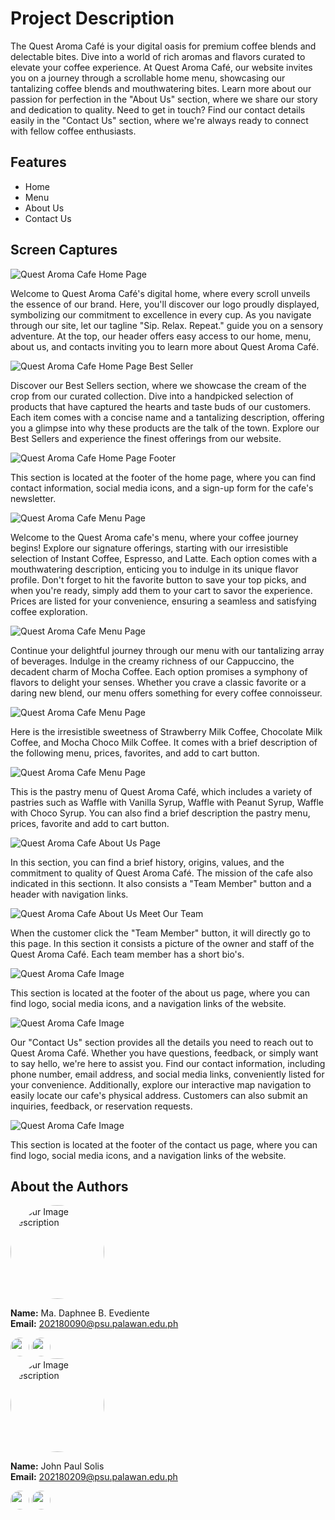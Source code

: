 
# Project Description

The Quest Aroma Café is your digital oasis for premium coffee blends and delectable bites. Dive into a world of rich aromas and flavors curated to elevate your coffee experience. At Quest Aroma Café, our website invites you on a journey through a scrollable home menu, showcasing our tantalizing coffee blends and mouthwatering bites. Learn more about our passion for perfection in the "About Us" section, where we share our story and dedication to quality. Need to get in touch? Find our contact details easily in the "Contact Us" section, where we're always ready to connect with fellow coffee enthusiasts.

## Features
+ Home
+ Menu
+ About Us 
+ Contact Us 

## Screen Captures

![Quest Aroma Cafe Home Page](img/interface1.png)

Welcome to Quest Aroma Café's digital home, where every scroll unveils the essence of our brand. Here, you'll discover our logo proudly displayed, symbolizing our commitment to excellence in every cup. As you navigate through our site, let our tagline "Sip. Relax. Repeat." guide you on a sensory adventure. At the top, our header offers easy access to our home, menu, about us, and contacts inviting you to learn more about Quest Aroma Café. 

![Quest Aroma Cafe Home Page Best Seller](img/interface2.png)

Discover our Best Sellers section, where we showcase the cream of the crop from our curated collection. Dive into a handpicked selection of products that have captured the hearts and taste buds of our customers. Each item comes with a concise name and a tantalizing description, offering you a glimpse into why these products are the talk of the town. Explore our Best Sellers and experience the finest offerings from our website.

![Quest Aroma Cafe Home Page Footer](img/interface3.png)

This section is located at the footer of the home page, where you can find contact information, social media icons, and a sign-up form for the cafe's newsletter.

![Quest Aroma Cafe Menu Page](img/interface4.png)

Welcome to the Quest Aroma cafe's menu, where your coffee journey begins! Explore our signature offerings, starting with our irresistible selection of Instant Coffee, Espresso, and Latte. Each option comes with a mouthwatering description, enticing you to indulge in its unique flavor profile. Don't forget to hit the favorite button to save your top picks, and when you're ready, simply add them to your cart to savor the experience. Prices are listed for your convenience, ensuring a seamless and satisfying coffee exploration.

![Quest Aroma Cafe Menu Page](img/interface5.png)

Continue your delightful journey through our menu with our tantalizing array of beverages. Indulge in the creamy richness of our Cappuccino, the decadent charm of Mocha Coffee. Each option promises a symphony of flavors to delight your senses. Whether you crave a classic favorite or a daring new blend, our menu offers something for every coffee connoisseur.

![Quest Aroma Cafe Menu Page](img/interface6.png)

Here is the irresistible sweetness of Strawberry Milk Coffee, Chocolate Milk Coffee, and Mocha Choco Milk Coffee. It comes with a brief description of the following menu, prices, favorites, and add to cart button. 

![Quest Aroma Cafe Menu Page](img/interface7.png)

This is the pastry menu of Quest Aroma Café,  which includes a variety of pastries such as Waffle with Vanilla Syrup, Waffle with Peanut Syrup, Waffle with Choco Syrup. You can also find a brief description the pastry menu, prices, favorite and add to cart button. 

![Quest Aroma Cafe About Us Page](img/interface8.png)

In this section, you can find a brief history, origins, values, and the commitment to quality of Quest Aroma Café. The mission of the cafe also indicated in this sectionn. It also consists a "Team Member" button and a header with navigation links. 

![Quest Aroma Cafe About Us Meet Our Team](img/interface9.png)

When the customer click the "Team Member" button, it will directly go to this page. In this section it consists a picture of the owner and staff of the Quest Aroma Café. Each team member has a short bio's. 


![Quest Aroma Cafe Image](img/interface10.png)

This section is located at the footer of the about us page, where you can find logo, social media icons, and a navigation links of the website.

![Quest Aroma Cafe Image](img/interface13.png)

Our "Contact Us" section provides all the details you need to reach out to Quest Aroma Café. Whether you have questions, feedback, or simply want to say hello, we're here to assist you. Find our contact information, including phone number, email address, and social media links, conveniently listed for your convenience. Additionally, explore our interactive map navigation to easily locate our cafe's physical address. Customers can also submit an inquiries, feedback, or reservation requests.  

![Quest Aroma Cafe Image](img/interface14.png)

This section is located at the footer of the contact us page, where you can find logo, social media icons, and a navigation links of the website.

## About the Authors

<img src="https://github.com/itsmedapny.png" alt="Your Image Description" style="width: 150px; border-radius: 50%;">

**Name:** Ma. Daphnee B. Evediente <br>
**Email:** 202180090@psu.palawan.edu.ph

<a href="https://www.facebook.com/mariadaphneebaguyo.evediente.5/">
    <img src="img/Facebook.png" style="width: 30px; border-radius: 50%;" ></a> <a  href="https://github.com/itsmedapny">
    <img src="img/Github.png" style="width: 30px; border-radius: 50%;">
</a>

 <br>

<img src="https://github.com/Pauwiiiii.png" alt="Your Image Description" style="width: 150px; border-radius: 50%;">

**Name:** John Paul Solis <br>
**Email:** 202180209@psu.palawan.edu.ph

<a href="https://www.facebook.com/profile.php?id=100090427693019&mibextid=2JQ9oc">
    <img src="img/Facebook.png" style="width: 30px; border-radius: 50%;"></a> <a href="https://github.com/Pauwiiiii">
    <img src="img/Github.png" style="width: 30px; border-radius: 50%;">
</a>  
